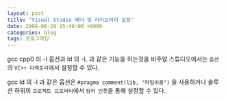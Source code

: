 ```yaml
---
layout: post
title: "Visual Studio 헤더 및 라이브러리 설정"
date: 2006-06-28 15:49:00 +0900
categories: blog
tags: 프로그래밍
---
```


gcc cpp0 의 -I 옵션과 ld 의 -L 과 같은 기능을 하는것을 비주얼 스튜디오에서는 ``옵션``의 ``VC++ 디렉토리``에서 설정할 수 있다.

gcc ld 의 -l 과 같은 옵션은 ``#pragma comment(lib, "파일이름")`` 을 사용하거나 솔루션 하위의 ``프로젝트 프로퍼티``에서 ``링커 인풋``을 통해 설정할 수 있다.

